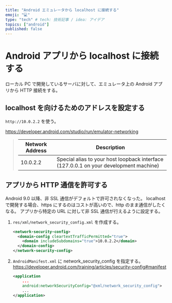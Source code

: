 ```yaml
---
title: "Android エミュレータから localhost に接続する"
emoji: "💻"
type: "tech" # tech: 技術記事 / idea: アイデア
topics: ["android"]
published: false
---
```


# Android アプリから localhost に接続する
ローカル PC で開発しているサーバに対して、エミュレータ上の Android アプリから HTTP 接続をする。

## localhost を向けるためのアドレスを設定する
`http://10.0.2.2` を使う。

https://developer.android.com/studio/run/emulator-networking
>| Network Address | Description |
>| --- | --- |
>| 10.0.2.2 | Special alias to your host loopback interface (127.0.0.1 on your development machine) |

## アプリから HTTP 通信を許可する
Android 9.0 以降、非 SSL 通信がデフォルトで許可されなくなった。
localhost で開発する場合、https にするのはコストが高いので、http のまま通信がしたくなる。
アプリから特定の URL に対して非 SSL 通信が行えるように設定する。

1. `res/xml/network_security_config.xml` を作成する。
    ```xml
    <network-security-config>
      <domain-config cleartextTrafficPermitted="true">
        <domain includeSubdomains="true">10.0.2.2</domain>
      </domain-config>
    </network-security-config>
    ```

1. `AndroidManifest.xml` に network_security_config を指定する。
    https://developer.android.com/training/articles/security-config#manifest
    ```xml
    <application
        ...
        android:networkSecurityConfig="@xml/network_security_config">
        ...
    </application>
    ```
